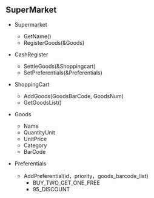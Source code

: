 ## SuperMarket

* Supermarket
    + GetName()
    + RegisterGoods(&Goods)

* CashRegister
	+ SettleGoods(&Shoppingcart)
	+ SetPreferentials(&Preferentials)
	
* ShoppingCart
	+ AddGoods(GoodsBarCode, GoodsNum)
    + GetGoodsList()
	
* Goods
	- Name
	- QuantityUnit
	- UnitPrice
	- Category
	- BarCode

* Preferentials
	+ AddPreferential(id，priority，goods_barcode_list)
		- BUY_TWO_GET_ONE_FREE
		- 95_DISCOUNT
